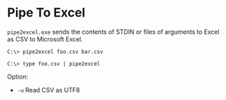 Pipe To Excel
=============

`pipe2excel.exe` sends the contents of STDIN 
or files of arguments to Excel as CSV to Microsoft Excel.


```
C:\> pipe2excel foo.csv bar.csv
```

```
C:\> type foo.csv | pipe2excel
```

Option:

* `-u` Read CSV as UTF8
